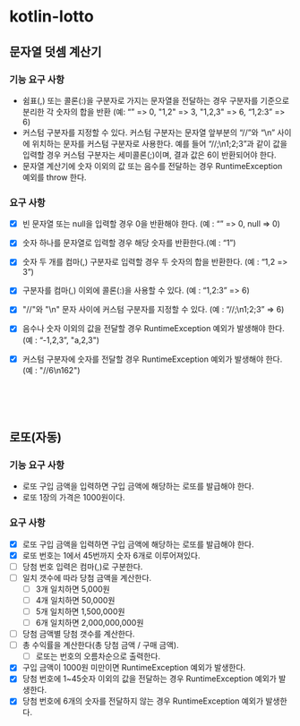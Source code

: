 # kotlin-lotto

## 문자열 덧셈 계산기

### 기능 요구 사항
- 쉼표(,) 또는 콜론(:)을 구분자로 가지는 문자열을 전달하는 경우 구분자를 기준으로 분리한 각 숫자의 합을 반환
(예: “” => 0, "1,2" => 3, "1,2,3" => 6, “1,2:3” => 6)
- 커스텀 구분자를 지정할 수 있다. 커스텀 구분자는 문자열 앞부분의 “//”와 “\n” 사이에 위치하는 문자를 커스텀 구분자로 사용한다. 
예를 들어 “//;\n1;2;3”과 같이 값을 입력할 경우 커스텀 구분자는 세미콜론(;)이며, 결과 값은 6이 반환되어야 한다.
- 문자열 계산기에 숫자 이외의 값 또는 음수를 전달하는 경우 RuntimeException 예외를 throw 한다.

### 요구 사항
- [X] 빈 문자열 또는 null을 입력할 경우 0을 반환해야 한다. (예 : “” => 0, null => 0)
- [X] 숫자 하나를 문자열로 입력할 경우 해당 숫자를 반환한다.(예 : “1”)
- [X] 숫자 두 개를 컴마(,) 구분자로 입력할 경우 두 숫자의 합을 반환한다. (예 : “1,2 => 3”)
- [X] 구분자를 컴마(,) 이외에 콜론(:)을 사용할 수 있다. (예 : “1,2:3” => 6)
- [X] "//"와 "\n" 문자 사이에 커스텀 구분자를 지정할 수 있다. (예 : “//;\n1;2;3” => 6)
- [X] 음수나 숫자 이외의 값을 전달할 경우 RuntimeException 예외가 발생해야 한다. (예 : “-1,2,3”, "a,2,3")
- [X] 커스텀 구분자에 숫자를 전달할 경우 RuntimeException 예외가 발생해야 한다. (예 : "//6\n162")


<br/><br/><br/>

## 로또(자동)

### 기능 요구 사항
- 로또 구입 금액을 입력하면 구입 금액에 해당하는 로또를 발급해야 한다.
- 로또 1장의 가격은 1000원이다.

### 요구 사항
- [X] 로또 구입 금액을 입력하면 구입 금액에 해당하는 로또를 발급해야 한다.
- [X] 로또 번호는 1에서 45번까지 숫자 6개로 이루어져있다.
- [ ] 당첨 번호 입력은 컴마(,)로 구분한다.
- [ ] 일치 갯수에 따라 당첨 금액을 계산한다.
  - [ ] 3개 일치하면 5,000원
  - [ ] 4개 일치하면 50,000원
  - [ ] 5개 일치하면 1,500,000원
  - [ ] 6개 일치하면 2,000,000,000원
- [ ] 당첨 금액별 당첨 갯수를 계산한다.
- [ ] 총 수익률을 계산한다(총 당첨 금액 / 구매 금액).
  - [ ] 로또는 번호의 오름차순으로 출력한다.
- [X] 구입 금액이 1000원 미만이면 RuntimeException 예외가 발생한다.
- [X] 당첨 번호에 1~45숫자 이외의 값을 전달하는 경우 RuntimeException 예외가 발생한다.
- [X] 당첨 번호에 6개의 숫자를 전달하지 않는 경우 RuntimeException 예외가 발생한다.